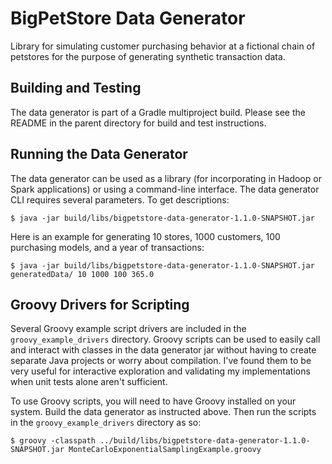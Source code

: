 <!--
  Licensed to the Apache Software Foundation (ASF) under one or more
  contributor license agreements.  See the NOTICE file distributed with
  this work for additional information regarding copyright ownership.
  The ASF licenses this file to You under the Apache License, Version 2.0
  (the "License"); you may not use this file except in compliance with
  the License.  You may obtain a copy of the License at

       http://www.apache.org/licenses/LICENSE-2.0

  Unless required by applicable law or agreed to in writing, software
  distributed under the License is distributed on an "AS IS" BASIS,
  WITHOUT WARRANTIES OR CONDITIONS OF ANY KIND, either express or implied.
  See the License for the specific language governing permissions and
  limitations under the License.
-->
BigPetStore Data Generator
==========================

Library for simulating customer purchasing behavior at a fictional chain of petstores for the purpose of generating synthetic transaction data.

Building and Testing
--------------------
The data generator is part of a Gradle multiproject build.  Please see the README in the parent directory for build and test instructions.


Running the Data Generator
--------------------------
The data generator can be used as a library (for incorporating in
Hadoop or Spark applications) or using a command-line interface.
The data generator CLI requires several parameters.  To get 
descriptions:

    $ java -jar build/libs/bigpetstore-data-generator-1.1.0-SNAPSHOT.jar

Here is an example for generating 10 stores, 1000 customers, 100 purchasing models,
and a year of transactions:

    $ java -jar build/libs/bigpetstore-data-generator-1.1.0-SNAPSHOT.jar generatedData/ 10 1000 100 365.0


Groovy Drivers for Scripting
----------------------------
Several Groovy example script drivers are included in the `groovy_example_drivers` directory.
Groovy scripts can be used to easily call and interact with classes in the data generator
jar without having to create separate Java projects or worry about compilation.  I've found
them to be very useful for interactive exploration and validating my implementations
when unit tests alone aren't sufficient.

To use Groovy scripts, you will need to have Groovy installed on your system.  Build the 
data generator as instructed above.  Then run the scripts in the `groovy_example_drivers`
directory as so:

    $ groovy -classpath ../build/libs/bigpetstore-data-generator-1.1.0-SNAPSHOT.jar MonteCarloExponentialSamplingExample.groovy

